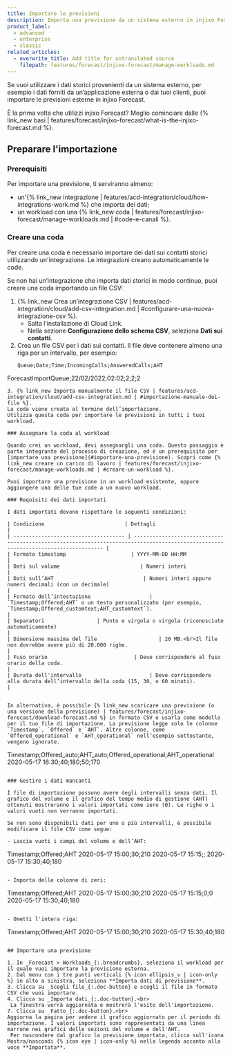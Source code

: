 ```yaml
---
title: Importare le previsioni
description: Importa una previsione da un sistema esterno in injixo Forecast.
product_label:
  - advanced
  - enterprise
  - classic
related_articles:
  - overwrite_title: Add title for untranslated source
    filepath: features/forecast/injixo-forecast/manage-workloads.md
---
```


Se vuoi utilizzare i dati storici provenienti da un sistema esterno, per esempio i dati forniti da un’applicazione esterna o dai tuoi clienti, puoi importare le previsioni esterne in injixo Forecast.

È la prima volta che utilizzi injixo Forecast? Meglio cominciare dalle {% link_new basi | features/forecast/injixo-forecast/what-is-the-injixo-forecast.md %}.

## Preparare l'importazione

### Prerequisiti

Per importare una previsione, ti serviranno almeno:

- un'{% link_new integrazione | features/acd-integration/cloud/how-integrations-work.md %} che importa dei dati;
- un workload con una {% link_new coda | features/forecast/injixo-forecast/manage-workloads.md | #code-e-canali %}.
 
### Creare una coda

Per creare una coda è necessario importare dei dati sui contatti storici utilizzando un'integrazione. Le integrazioni creano automaticamente le code.

Se non hai un’integrazione che importa dati storici in modo continuo, puoi creare una coda importando un file CSV:

1. {% link_new Crea un’integrazione CSV | features/acd-integration/cloud/add-csv-integration.md | #configurare-una-nuova-integrazione-csv %}.
   - Salta l’installazione di Cloud Link.
   - Nella sezione **Configurazione dello schema CSV**, seleziona **Dati sui contatti**.
2. Crea un file CSV per i dati sui contatti. Il file deve contenere almeno una riga per un intervallo, per esempio:
   ```
   Queue;Date;Time;IncomingCalls;AnsweredCalls;AHT
ForecastImportQueue;22/02/2022;02:02;2;2;2
   ```
3. {% link_new Importa manualmente il file CSV | features/acd-integration/cloud/add-csv-integration.md | #importazione-manuale-dei-file %}.  
   La coda viene creata al termine dell’importazione.
   Utilizza questa coda per importare le previsioni in tutti i tuoi workload.

### Assegnare la coda al workload

Quando crei un workload, devi assegnargli una coda. Questo passaggio è parte integrante del processo di creazione, ed è un prerequisito per [importare una previsione](#importare-una-previsione). Scopri come {% link_new creare un carico di lavoro | features/forecast/injixo-forecast/manage-workloads.md | #creare-un-workload %}.

Puoi importare una previsione in un workload esistente, oppure aggiungere una delle tue code a un nuovo workload.

### Requisiti dei dati importati

I dati importati devono rispettare le seguenti condizioni:

| Condizione                          | Dettagli                                                                                                                            |
| ------------------------------------ | ---------------------------------------------------------------------------------------------------------------------------------- |
| Formato timestamp                     | YYYY-MM-DD HH:MM                                                                                                                   |
| Dati sul volume                          | Numeri interi                                                                                                        |
| Dati sull’AHT                             | Numeri interi oppure numeri decimali (con un decimale)                                                                  |
| Formato dell’intestazione                   | `Timestamp;Offered;AHT` o un testo personalizzato (per esempio, `Timestamp;Offered_customtext;AHT_customtext`).                                 |
| Separatori                 | Punto e virgola o virgola (riconosciuto automaticamente)                                                                                                 |
| Dimensione massima del file                    | 20 MB.<br>Il file non dovrebbe avere più di 20.000 righe.                                                                         |
| Fuso orario                            | Deve corrispondere al fuso orario della coda.                                                                                            |
| Durata dell'intervallo                      | Deve corrispondere alla durata dell’intervallo della coda (15, 30, o 60 minuti).                                                               |


In alternativa, è possibile {% link_new scaricare una previsione (o una versione della previsione) | features/forecast/injixo-forecast/download-forecast.md %} in formato CSV e usarla come modello per il tuo file di importazione. La previsione legge solo le colonne `Timestamp`, `Offered` e `AHT`. Altre colonne, come `Offered_operational` e `AHT_operational` nell’esempio sottostante, vengono ignorate.

```
Timestamp;Offered_auto;AHT_auto;Offered_operational;AHT_operational
2020-05-17 16:30;40;180;50;170
```

### Gestire i dati mancanti

I file di importazione possono avere degli intervalli senza dati. Il grafico del volume e il grafico del tempo medio di gestione (AHT) ottenuti mostreranno i valori importati come zero (0). Le righe o i valori vuoti non verranno importati.

Se non sono disponibili dati per uno o più intervalli, è possibile modificare il file CSV come segue:

- Lascia vuoti i campi del volume e dell’AHT:

  ```
  Timestamp;Offered;AHT
2020-05-17 15:00;30;210
2020-05-17 15:15;;
2020-05-17 15:30;40;180
  ```

- Importa delle colonne di zeri:

  ```
  Timestamp;Offered;AHT
2020-05-17 15:00;30;210
2020-05-17 15:15;0;0
2020-05-17 15:30;40;180
  ```

- Ometti l'intera riga:

  ```
  Timestamp;Offered;AHT
2020-05-17 15:00;30;210
2020-05-17 15:30;40;180
  ```

## Importare una previsione

1. In _Forecast > Workloads_{:.breadcrumbs}, seleziona il workload per il quale vuoi importare la previsione esterna.
2. Dal menu con i tre punti verticali {% icon ellipsis_v | icon-only %} in alto a sinistra, seleziona **Importa dati di previsione**.
3. Clicca su _Scegli file_{:.doc-button} e scegli il file in formato CSV che vuoi importare.
4. Clicca su _Importa dati_{:.doc-button}.<br>
   La finestra verrà aggiornata e mostrerà l'esito dell'importazione.
7. Clicca su _Fatto_{:.doc-button}.<br>
Aggiorna la pagina per vedere il grafico aggiornato per il periodo di importazione. I valori importati sono rappresentati da una linea marrone nei grafici delle sezioni del volume e dell'AHT.
   Per nascondere dal grafico la previsione importata, clicca sull'icona Mostra/nascondi {% icon eye | icon-only %} nella legenda accanto alla voce **Importata**.
